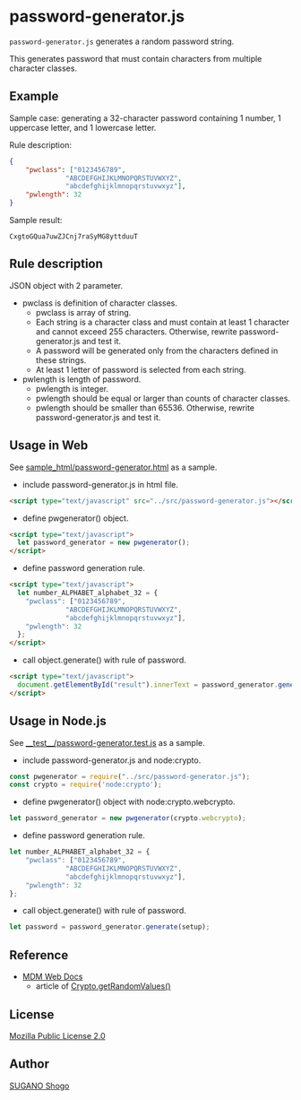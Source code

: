 password-generator.js
====

`password-generator.js` generates a random password string.

This generates password that must contain characters from multiple character classes.

## Example

Sample case: generating a 32-character password containing 1 number, 1 uppercase letter, and 1 lowercase letter.

Rule description:
```json
{
    "pwclass": ["0123456789",
              "ABCDEFGHIJKLMNOPQRSTUVWXYZ",
              "abcdefghijklmnopqrstuvwxyz"],
    "pwlength": 32
}
```

Sample result:
```
CxgtoGQua7uwZJCnj7raSyMG8yttduuT
```

## Rule description

JSON object with 2 parameter.

* pwclass is definition of character classes.
  * pwclass is array of string.
  * Each string is a character class and must contain at least 1 character and cannot exceed 255 characters. Otherwise, rewrite password-generator.js and test it.
  * A password will be generated only from the characters defined in these strings.
  * At least 1 letter of password is selected from each string.
* pwlength is length of password.
  * pwlength is integer.
  * pwlength should be equal or larger than counts of character classes.
  * pwlength should be smaller than 65536. Otherwise, rewrite password-generator.js and test it.

## Usage in Web

See [sample_html/password-generator.html](https://github.com/stageleft/password-generator/blob/main/sample_html/password-generator.html) as a sample.

* include password-generator.js in html file.
```html
<script type="text/javascript" src="../src/password-generator.js"></script>
```
* define pwgenerator() object. 
```html
<script type="text/javascript">
  let password_generator = new pwgenerator();
</script>
```
* define password generation rule.
```html
<script type="text/javascript">
  let number_ALPHABET_alphabet_32 = {
    "pwclass": ["0123456789",
              "ABCDEFGHIJKLMNOPQRSTUVWXYZ",
              "abcdefghijklmnopqrstuvwxyz"],
    "pwlength": 32
  };
</script>
```
* call object.generate() with rule of password.
```html
<script type="text/javascript">
  document.getElementById("result").innerText = password_generator.generate(pwrule);
</script>
```

## Usage in Node.js

See [\_\_test\_\_/password-generator.test.js](https://github.com/stageleft/password-generator/blob/main/__test__/password-generator.test.js) as a sample.

* include password-generator.js and node:crypto.
```javascript
const pwgenerator = require("../src/password-generator.js");
const crypto = require('node:crypto');
```
* define pwgenerator() object with node:crypto.webcrypto.
```javascript
let password_generator = new pwgenerator(crypto.webcrypto);
```
* define password generation rule.
```javascript
let number_ALPHABET_alphabet_32 = {
    "pwclass": ["0123456789",
              "ABCDEFGHIJKLMNOPQRSTUVWXYZ",
              "abcdefghijklmnopqrstuvwxyz"],
    "pwlength": 32
};
```
* call object.generate() with rule of password.
```javascript
let password = password_generator.generate(setup);
```

## Reference

* [MDM Web Docs](https://developer.mozilla.org/ja/)
  * article of [Crypto.getRandomValues()](https://developer.mozilla.org/ja/docs/Web/API/Crypto/getRandomValues)

## License

[Mozilla Public License 2.0](https://github.com/stageleft/password-generator/blob/main/LICENSE)

## Author

[SUGANO Shogo](https://github.com/stageleft)
